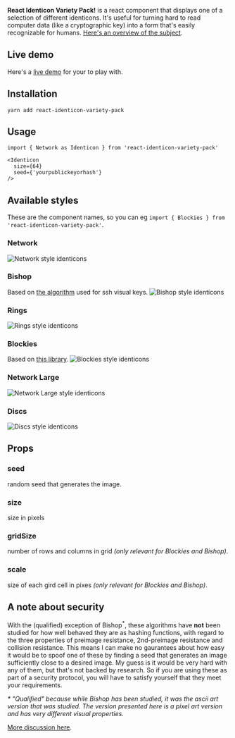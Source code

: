 **React Identicon Variety Pack!** is a react component that displays one of a selection of different identicons. It's useful for turning hard to read computer data (like a cryptographic key) into a form that's easily recognizable for humans. [Here's an overview of the subject](https://barro.github.io/2018/02/avatars-identicons-and-hash-visualization/).

## Live demo
Here's a [live demo](https://robbiecarlton.github.io/react-identicon-variety-pack/) for your to play with.

## Installation

`yarn add react-identicon-variety-pack`

## Usage

```
import { Network as Identicon } from 'react-identicon-variety-pack'

<Identicon
  size={64}
  seed={'yourpublickeyorhash'}
/>
```

## Available styles
These are the component names, so you can eg `import { Blockies } from 'react-identicon-variety-pack'`.

### Network
![Network style identicons](https://user-images.githubusercontent.com/891124/62013002-58fa3680-b14a-11e9-8a68-f961e8ba41f2.png)

### Bishop
Based on [the algorithm](https://aarontoponce.org/drunken_bishop.pdf) used for ssh visual keys.
![Bishop style identicons](https://user-images.githubusercontent.com/891124/62013017-87781180-b14a-11e9-9b84-e6ee4a07ad6f.png)

### Rings
![Rings style identicons](https://user-images.githubusercontent.com/891124/62013041-d756d880-b14a-11e9-93e7-a1844fb43409.png)

### Blockies
Based on [this library](https://github.com/download13/blockies).
![Blockies style identicons](https://user-images.githubusercontent.com/891124/62013046-eb023f00-b14a-11e9-994a-d81bbf17ebc3.png)

### Network Large
![Network Large style identicons](https://user-images.githubusercontent.com/891124/62013049-fd7c7880-b14a-11e9-9a16-07f370693844.png)

### Discs
![Discs style identicons](https://user-images.githubusercontent.com/891124/62013057-0a996780-b14b-11e9-8102-40e40200e24b.png)

## Props

### seed
random seed that generates the image.

### size
size in pixels

### gridSize
number of rows and columns in grid *(only relevant for Blockies and Bishop)*.

### scale
size of each gird cell in pixes *(only relevant for Blockies and Bishop)*.

## A note about security
With the (qualified) exception of Bishop<sup>*</sup>, these algorithms have **not** been studied for how well behaved they are as hashing functions, with regard to the three properties of preimage resistance, 2nd-preimage resistance and collision resistance. This means I can make no gaurantees about how easy it would be to spoof one of these by finding a seed that generates an image sufficiently close to a desired image. My guess is it would be very hard with any of them, but that's not backed by research. So if you are using these as part of a security protocol, you will have to satisfy yourself that they meet your requirements.

*\* "Qualified" because while Bishop *has* been studied, it was the ascii art version that was studied. The version presented here is a pixel art version and has very different visual properties.*

[More discussion here](https://netsec.ethz.ch/publications/papers/validation.pdf).

